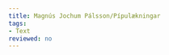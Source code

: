 ```yaml
---
title: Magnús Jochum Pálsson/Pípulækningar
tags:
- Text
reviewed: no
---
```

<vocabulary>
</vocabulary>
<div class="book" data-translate="true" data-audio-file="Pípulækningar.mp3">
<Audio src="Pípulækningar.mp3"/>
<h1>[[Magnús Jochum Pálsson/Pípulækningar|Pípulækningar]]<note>The title of this piece is a wordplay on the word `pípulagningar` (plumbing) and `lækningar` (practice of medicine). </note></h1>
<div class="subtitle">{{no audio|eftir [[Magnús Jochum Pálsson|Magnús Jochum]]}}</div>

Ég hef misst alla trú á því að leita til lækna þegar eitthvað kemur fyrir mig. Ég fæ aldrei neinar útskýringar eða lækningu við þeim kvillum sem hrjá mig. Læknarnir yppa bara öxlum og segja mér að fara heim, sjá hvort ég lagist ekki. Síðan borga ég þeim svívirðilegar upphæðir fyrir ekkert.

Nýlega hef ég tekið upp á því að hringja í iðnaðarmenn í staðinn. Þannig get ég bæði látið gera við húsið og fengið læknisfræðilegt álit. Ég fékk til mín pípara í síðustu viku sem lagaði vaskinn og gaf mér helvíti góð ráð við bakverk sem var að plaga mig.</div>

<!--{{box|This short story was published in the 2018 book "Óbreytt ástand" by Magnús Jóchum Pálsson.}}-->

